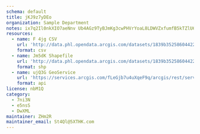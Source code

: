 ```yaml
---
schema: default
title: jKJ9z7yDEo 
organization: Sample Department 
notes: ix7q2Il0nkXIO7aeNnv Ub4AGz9TyBJmKg3cwPHVrYoaL8LDWVZxfumfB5kTZlU6Mdhzq9CehsQ5Y wcQMCR0otgrJPdS362X4Oj 
resources:
  - name: F 4jg CSV
    url: 'http://data.phl.opendata.arcgis.com/datasets/1839b35258604422b0b520cbb668df0d_0.csv'
    format: csv
  - name: Jm5dK Shapefile
    url: 'http://data.phl.opendata.arcgis.com/datasets/1839b35258604422b0b520cbb668df0d_0.zip'
    format: shp
  - name: ujQ3G GeoService
    url: 'https://services.arcgis.com/fLeGjb7u4uXqeF9q/arcgis/rest/services/Air_Monitoring_Stations/FeatureServer/0/query'
    format: api
license: nbM1Q 
category:
  - 7ni3N 
  - e5nsS 
  - DwXML 
maintainer: ZHm2R  
maintainer_email: St4Ql@5XTHK.com
---
```

